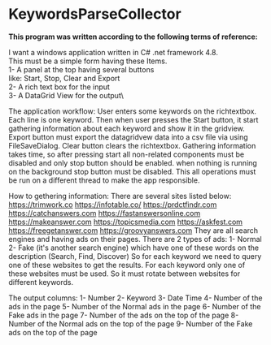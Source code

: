 # KeywordsParseCollector

**This program was written according to the following terms of reference:**

I want a windows application written in C# .net framework 4.8.\
This must be a simple form having these Items.\
1- A panel at the top having several buttons\
like: Start, Stop, Clear and Export\
2- A rich text box for the input\
3- A DataGrid View for the output\

The application workflow:
User enters some keywords on the richtextbox. Each line is one keyword.
Then when user presses the Start button, it start gathering information about each keyword and show it in the gridview. Export button must export the datagridvew data into a csv file via using FileSaveDialog.
Clear button clears the richtextbox.
Gathering information takes time, so after pressing start all non-related components must be disabled and only stop button should be enabled.
when nothing is running on the background stop button must be disabled.
This all operations must be run on a different thread to make the app responsible.

How to gethering information:
There are several sites listed below:
https://trimwork.co
https://infotable.co/
https://prdctfindr.com
https://catchanswers.com
https://fastanswersonline.com
https://makeanswer.com
https://topicsmedia.com
https://askfest.com
https://freegetanswer.com
https://groovyanswers.com
They are all search engines and having ads on their pages.
There are 2 types of ads:
1- Normal
2- Fake (it's another search engine) which have one of these words on the description (Search, Find, Discover)
So for each keyword we need to query one of these websites to get the results.
For each keyword only one of these websites must be used.
So it must rotate between websites for different keywords.

The output columns:
1- Number
2- Keyword
3- Date Time
4- Number of the ads in the page
5- Number of the Normal ads in the page
6- Number of the Fake ads in the page
7- Number of the ads on the top of the page
8- Number of the Normal ads on the top of the page
9- Number of the Fake ads on the top of the page
